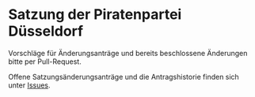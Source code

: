 Satzung der Piratenpartei Düsseldorf
====================================

Vorschläge für Änderungsanträge und bereits beschlossene Änderungen bitte per
Pull-Request.

Offene Satzungsänderungsanträge und die Antragshistorie finden sich unter 
[Issues](https://github.com/piratenpartei-ddorf/satzung/issues
"Satzung der Piratenpartei Düsseldorf: Issues").
